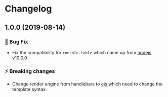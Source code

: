 # Changelog

## 1.0.0 (2019-08-14)
  
### :bug: Bug Fix
- Fix the compatibility for ``console.table`` which came up from [nodejs v10.0.0](https://nodejs.org/api/console.html#console_console_table_tabulardata_properties)

### :zap: Breaking changes
  
- Change render engine from handlebars to [ejs](https://github.com/mde/ejs) which need to change the template syntax.